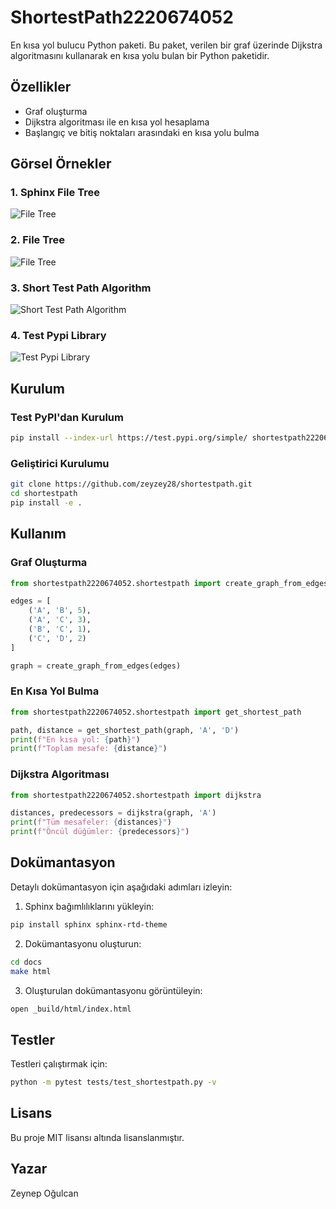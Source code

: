 # ShortestPath2220674052

En kısa yol bulucu Python paketi. Bu paket, verilen bir graf üzerinde Dijkstra algoritmasını kullanarak en kısa yolu bulan bir Python paketidir.

## Özellikler

* Graf oluşturma
* Dijkstra algoritması ile en kısa yol hesaplama
* Başlangıç ve bitiş noktaları arasındaki en kısa yolu bulma

## Görsel Örnekler

### 1. Sphinx File Tree 
![File Tree ](img/img1.png)

### 2. File Tree
![File Tree](img/img2.png)

### 3. Short Test Path Algorithm
![Short Test Path Algorithm](img/img3.png)

### 4. Test Pypi Library
![Test Pypi Library](img/img4.png)

## Kurulum

### Test PyPI'dan Kurulum

```bash
pip install --index-url https://test.pypi.org/simple/ shortestpath2220674052==0.1.1
```

### Geliştirici Kurulumu

```bash
git clone https://github.com/zeyzey28/shortestpath.git
cd shortestpath
pip install -e .
```

## Kullanım

### Graf Oluşturma

```python
from shortestpath2220674052.shortestpath import create_graph_from_edges

edges = [
    ('A', 'B', 5),
    ('A', 'C', 3),
    ('B', 'C', 1),
    ('C', 'D', 2)
]

graph = create_graph_from_edges(edges)
```

### En Kısa Yol Bulma

```python
from shortestpath2220674052.shortestpath import get_shortest_path

path, distance = get_shortest_path(graph, 'A', 'D')
print(f"En kısa yol: {path}")
print(f"Toplam mesafe: {distance}")
```

### Dijkstra Algoritması

```python
from shortestpath2220674052.shortestpath import dijkstra

distances, predecessors = dijkstra(graph, 'A')
print(f"Tüm mesafeler: {distances}")
print(f"Öncül düğümler: {predecessors}")
```

## Dokümantasyon

Detaylı dokümantasyon için aşağıdaki adımları izleyin:

1. Sphinx bağımlılıklarını yükleyin:
```bash
pip install sphinx sphinx-rtd-theme
```

2. Dokümantasyonu oluşturun:
```bash
cd docs
make html
```

3. Oluşturulan dokümantasyonu görüntüleyin:
```bash
open _build/html/index.html
```

## Testler

Testleri çalıştırmak için:

```bash
python -m pytest tests/test_shortestpath.py -v
```

## Lisans

Bu proje MIT lisansı altında lisanslanmıştır.

## Yazar

Zeynep Oğulcan 